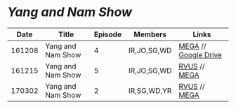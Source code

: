 # _Yang and Nam Show_

| Date   | Title             | Episode | Members     | Links                                                                                                                                                                     |
|--------|-------------------|---------|-------------|---------------------------------------------------------------------------------------------------------------------------------------------------------------------------|
| 161208 | Yang and Nam Show | 4       | IR,JO,SG,WD | [MEGA](https://mega.nz/#!N8ZmXAKT!6YJZXBJb0gBI7A28AhsmUi378EkVAIioWgQ08C3J3g8) // [Google Drive](https://drive.google.com/open?id=0B6TyopVVrSm_bm85SWZIQ2NKeDQ)           |
| 161215 | Yang and Nam Show | 5       | IR,JO,SG,WD | [RVUS](https://revelupsubs.com/2016/12/15/eng-161215-red-velvet-yang-nam-show/) // [MEGA](https://mega.nz/#!11ZHmDzY!mK1F3sJ6BaDYJg_rM66SqfUg4q4UTz4XwEpcDd4v0i0)         |
| 170302 | Yang and Nam Show | 2       | IR,SG,WD,YR | [RVUS](https://revelupsubs.com/2017/03/02/eng-170302-red-velvet-new-yang-and-nam-show/) // [MEGA](https://mega.nz/#!p5JmUKbB!QJGGnfos2J1oXVwTpvcMYMZ6oR4oxZBOV-h6zpmv_c4) |